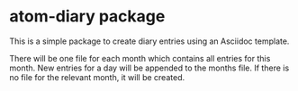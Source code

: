 # atom-diary package

This is a simple package to create diary entries using an Asciidoc template.

There will be one file for each month which contains all entries for this month.
New entries for a day will be appended to the months file.  If there is no file
for the relevant month, it will be created.
